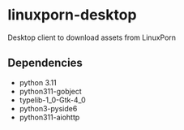# linuxporn-desktop

Desktop client to download assets from LinuxPorn

## Dependencies

- python 3.11
- python311-gobject
- typelib-1_0-Gtk-4_0
- python3-pyside6
- python311-aiohttp
